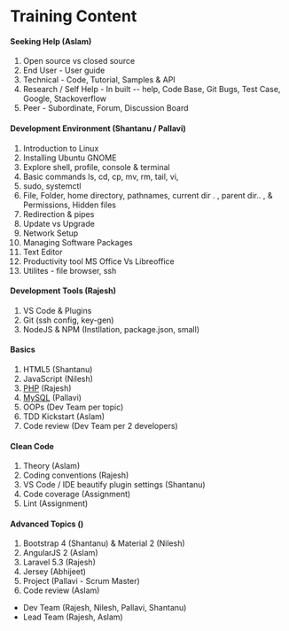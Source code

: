 # Training Content
#### Seeking Help (Aslam)
1. Open source vs closed source
2. End User - User guide
3. Technical - Code, Tutorial, Samples & API
4. Research / Self Help - In built -- help, Code Base, Git Bugs, Test Case, Google, Stackoverflow
5. Peer - Subordinate, Forum, Discussion Board

#### Development Environment (Shantanu / Pallavi)
1. Introduction to Linux
2. Installing Ubuntu GNOME
3. Explore shell, profile, console & terminal
4. Basic commands ls, cd, cp, mv, rm, tail, vi, 
5. sudo, systemctl
6. File, Folder, home directory, pathnames, current dir . , parent dir.. ,  & Permissions, Hidden files
7. Redirection & pipes
7. Update vs Upgrade
8. Network Setup
9. Managing Software Packages
10. Text Editor
11. Productivity tool MS Office Vs Libreoffice
12. Utilites - file browser, ssh
 
#### Development Tools (Rajesh)
1. VS Code & Plugins
2. Git (ssh config, key-gen)
3. NodeJS & NPM (Instllation, package.json, small)


#### Basics
1. HTML5 (Shantanu)
2. JavaScript (Nilesh)
3. [PHP](php.md) (Rajesh)
4. [MySQL](mysql.md) (Pallavi)
5. OOPs (Dev Team per topic)
6. TDD Kickstart (Aslam)
6. Code review (Dev Team per 2 developers)

#### Clean Code 
1. Theory (Aslam)
2. Coding conventions (Rajesh)
3. VS Code / IDE beautify plugin settings (Shantanu)
4. Code coverage (Assignment)
5. Lint (Assignment)

#### Advanced Topics ()
1. Bootstrap 4 (Shantanu) & Material 2 (Nilesh)
2. AngularJS 2 (Aslam)
3. Laravel 5.3 (Rajesh)
4. Jersey (Abhijeet)
5. Project  (Pallavi - Scrum Master)
6. Code review (Aslam)

* Dev Team (Rajesh, Nilesh, Pallavi, Shantanu)
* Lead Team (Rajesh, Aslam)
